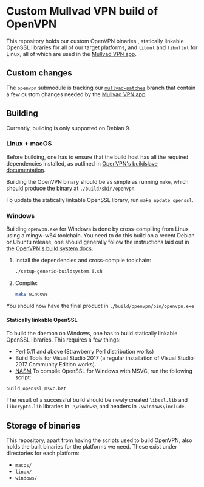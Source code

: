 # Custom Mullvad VPN build of OpenVPN

This repository holds our custom OpenVPN binaries , statically linkable OpenSSL
libraries for all of our target platforms, and `libmnl` and `libnftnl` for
Linux, all of which are used in the [Mullvad VPN app].


## Custom changes

The `openvpn` submodule is tracking our [`mullvad-patches`] branch that contain a few custom
changes needed by the [Mullvad VPN app].

## Building
Currently, building is only supported on Debian 9.

### Linux + macOS
Before building, one has to ensure that the build host has all the required
dependencies installed, as outlined in [OpenVPN's buildslave documentation].

Building the OpenVPN binary should be as simple as running `make`, which should produce the binary at
`./build/sbin/openvpn`.

To update the statically linkable OpenSSL library, run `make update_openssl`.

### Windows

Building `openvpn.exe` for Windows is done by cross-compiling from Linux using a mingw-w64
toolchain. You need to do this build on a recent Debian or Ubuntu release, one
should generally follow the instructions laid out in the [OpenVPN's build
system docs].

1. Install the dependencies and cross-compile toolchain:
   ```bash
   ./setup-generic-buildsystem.6.sh
   ```

1. Compile:
   ```bash
   make windows
   ```

You should now have the final product in `./build/openvpn/bin/openvpn.exe`

#### Statically linkable OpenSSL
To build the daemon on Windows, one has to build statically linkable OpenSSL libraries.
This requires a few things:
- Perl 5.11 and above (Strawberry Perl distribution works)
- Build Tools for Visual Studio 2017 (a regular installation of Visual Studio
2017 Community Edition works).
- [NASM](https://www.nasm.us/)
To compile OpenSSL for Windows with MSVC, run the following script:
```
build_openssl_msvc.bat
```
The result of a successful build should be newly created `libssl.lib` and
`libcrypto.lib` libraries in `.\windows\` and headers in
`.\windows\include`.

## Storage of binaries

This repository, apart from having the scripts used to build OpenVPN, also holds the built binaries
for the platforms we need. These exist under directories for each platform:
* `macos/`
* `linux/`
* `windows/`


[Mullvad VPN app]: https://github.com/mullvad/mullvadvpn-app
[`mullvad-patches`]: https://github.com/mullvad/openvpn/tree/mullvad-patches
[OpenVPN's build system docs]: https://community.openvpn.net/openvpn/wiki/SettingUpGenericBuildsystem
[OpenVPN's buildslave documentation]: https://community.openvpn.net/openvpn/wiki/SettingUpBuildslave
